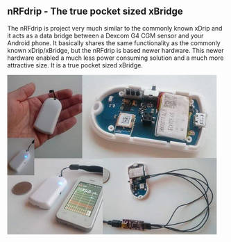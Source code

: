 ## nRFdrip - The true pocket sized xBridge

The nRFdrip is project very much similar to the commonly known xDrip and it acts as a data bridge between a Dexcom G4 CGM sensor and your Android phone. It basically shares the same functionality as the commonly known xDrip/xBridge, but the nRFdrip is based newer hardware. This newer hardware enabled a much less power consuming solution and a much more attractive size. It is a true pocket sized xBridge.

![alt text](https://github.com/mrzign/nRFdrip/blob/master/docs/images/nRFdrip_1.png "nRFdrip overview")



